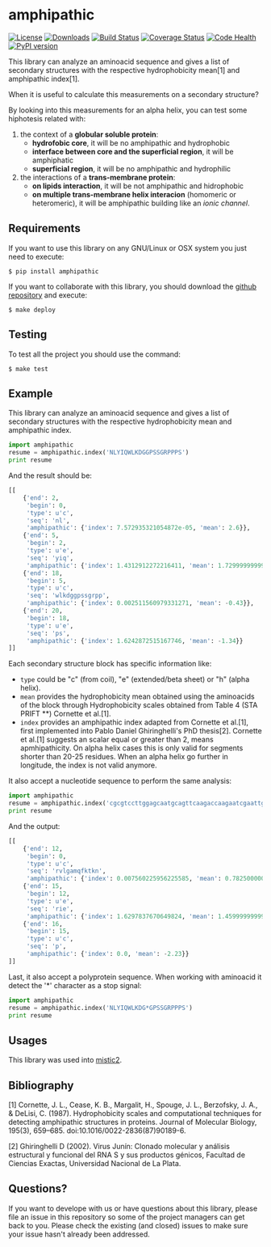 amphipathic
===========

[![License](https://img.shields.io/pypi/l/amphipathic.svg)](https://raw.githubusercontent.com/ecolell/amphipathic/master/LICENSE) [![Downloads](https://img.shields.io/pypi/dm/amphipathic.svg)](https://pypi.python.org/pypi/amphipathic/) [![Build Status](https://travis-ci.org/ecolell/amphipathic.svg?branch=master)](https://travis-ci.org/ecolell/amphipathic) [![Coverage Status](https://coveralls.io/repos/ecolell/amphipathic/badge.png)](https://coveralls.io/r/ecolell/amphipathic) [![Code Health](https://landscape.io/github/ecolell/amphipathic/master/landscape.png)](https://landscape.io/github/ecolell/amphipathic/master) [![PyPI version](https://badge.fury.io/py/amphipathic.svg)](http://badge.fury.io/py/amphipathic)

This library can analyze an aminoacid sequence and gives a list of secondary structures with the respective hydrophobicity mean[1] and amphipathic index[1].

When it is useful to calculate this measurements on a secondary structure?

By looking into this measurements for an alpha helix, you can test some hiphotesis related with:

1. the context of a **globular soluble protein**:
    - **hydrofobic core**, it will be no amphipathic and hydrophobic
    - **interface between core and the superficial region**, it will be amphiphatic
    - **superficial region**, it will be no amphipathic and hydrophilic
2. the interactions of a **trans-membrane protein**:
    - **on lipids interaction**, it will be not amphipathic and hidrophobic
    - **on multiple trans-membrane helix interacion** (homomeric or heteromeric), it will be amphipathic building like an *ionic channel*.


Requirements
------------

If you want to use this library on any GNU/Linux or OSX system you just need to execute:

    $ pip install amphipathic


If you want to collaborate with this library, you should download the [github repository](https://github.com/ecolell/amphipathic) and execute:

    $ make deploy


Testing
-------

To test all the project you should use the command:

    $ make test


Example
-------

This library can analyze an aminoacid sequence and gives a list of secondary structures with the respective hydrophobicity mean and amphipathic index.

```python
import amphipathic
resume = amphipathic.index('NLYIQWLKDGGPSSGRPPPS')
print resume
```

And the result should be:

```python
[[
    {'end': 2,
     'begin': 0,
     'type': u'c',
     'seq': 'nl',
     'amphipathic': {'index': 7.572935321054872e-05, 'mean': 2.6}},
    {'end': 5,
     'begin': 2,
     'type': u'e',
     'seq': 'yiq',
     'amphipathic': {'index': 1.4312912272216411, 'mean': 1.7299999999999998}},
    {'end': 18,
     'begin': 5,
     'type': u'c',
     'seq': 'wlkdggpssgrpp',
     'amphipathic': {'index': 0.002511560979331271, 'mean': -0.43}},
    {'end': 20,
     'begin': 18,
     'type': u'e',
     'seq': 'ps',
     'amphipathic': {'index': 1.6242872515167746, 'mean': -1.34}}
]]
```

Each secondary structure block has specific information like:

  - `type` could be "c" (from coil), "e" (extended/beta sheet) or "h" (alpha helix).
  - `mean` provides the hydrophobicity mean obtained using the aminoacids of the block through Hydrophobicity scales obtained from Table 4 (STA PRIFT **) Cornette et al.[1].
  - `index` provides an amphipathic index adapted from Cornette et al.[1], first implemented into Pablo Daniel Ghiringhelli's PhD thesis[2]. Cornette et al.[1] suggests an scalar equal or greater than 2, means apmhipathicity. On alpha helix cases this is only valid for segments shorter than 20-25 residues. When an alpha helix go further in longitude, the index is not valid anymore.

It also accept a nucleotide sequence to perform the same analysis:

```python
import amphipathic
resume = amphipathic.index('cgcgtccttggagcaatgcagttcaagaccaagaatcgaattgaacctgt')
print resume
```

And the output:

```python
[[
    {'end': 12,
     'begin': 0,
     'type': u'c',
     'seq': 'rvlgamqfktkn',
     'amphipathic': {'index': 0.007560225956225585, 'mean': 0.7825000000000001}},
    {'end': 15,
     'begin': 12,
     'type': u'e',
     'seq': 'rie',
     'amphipathic': {'index': 1.6297837670649824, 'mean': 1.4599999999999997}},
    {'end': 16,
     'begin': 15,
     'type': u'c',
     'seq': 'p',
     'amphipathic': {'index': 0.0, 'mean': -2.23}}
]]
```

Last, it also accept a polyprotein sequence. When working with aminoacid it detect the '*' character as a stop signal:

```python
import amphipathic
resume = amphipathic.index('NLYIQWLKDG*GPSSGRPPPS') 
print resume
```

Usages
------

This library was used into [mistic2](https://mistic2.leloir.org.ar).


Bibliography
------------

[1] Cornette, J. L., Cease, K. B., Margalit, H., Spouge, J. L., Berzofsky, J. A., & DeLisi, C. (1987). Hydrophobicity scales and computational techniques for detecting amphipathic structures in proteins. Journal of Molecular Biology, 195(3), 659–685. doi:10.1016/0022-2836(87)90189-6.

[2] Ghiringhelli D (2002). Virus Junín: Clonado molecular y análisis estructural y funcional del RNA S y sus productos génicos, Facultad de Ciencias Exactas, Universidad Nacional de La Plata.


Questions?
----------

If you want to develope with us or have questions about this library, please file an issue in this repository so some of the project managers can get back to you. Please check the existing (and closed) issues to make sure your issue hasn't already been addressed.
